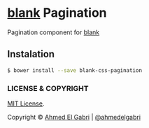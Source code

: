 # [blank](https://github.com/ahmedelgabri/blank) Pagination

Pagination component for [blank](https://github.com/ahmedelgabri/blank)

## Instalation

```sh
$ bower install --save blank-css-pagination
```


### LICENSE & COPYRIGHT
[MIT License](http://opensource.org/licenses/MIT).

Copyright © [Ahmed El Gabri](http://gabri.me) | [@ahmedelgabri](http://twitter.comahmedelgabri)
